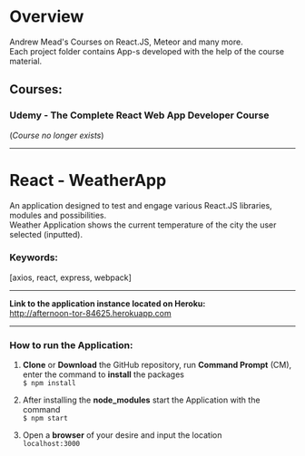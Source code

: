 # Overview

Andrew Mead's Courses on React.JS, Meteor and many more.  
Each project folder contains App-s developed with the help of the course material.

## Courses:
### Udemy - The Complete React Web App Developer Course
(_Course no longer exists_)

***

# React - WeatherApp

An application designed to test and engage various React.JS libraries, modules and possibilities.  
Weather Application shows the current temperature of the city the user selected (inputted).  

### Keywords:
[axios, react, express, webpack]  


***
**Link to the application instance located on Heroku:**  
http://afternoon-tor-84625.herokuapp.com

***
### How to run the Application:
1. **Clone** or **Download** the GitHub repository, run **Command Prompt** (CM), enter the command to **install** the packages  
    `$ npm install`

2. After installing the **node_modules** start the Application with the command  
    `$ npm start`

3. Open a **browser** of your desire and input the location  
    `localhost:3000`
